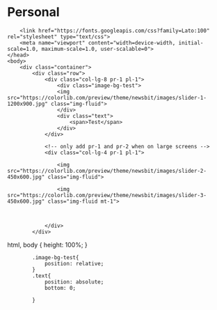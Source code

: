 # Personal

<!DOCTYPE html>
<html>
    <head>
        <title>Laravel</title>
        <link href="https://stackpath.bootstrapcdn.com/bootstrap/4.3.1/css/bootstrap.min.css" rel="stylesheet" integrity="sha384-ggOyR0iXCbMQv3Xipma34MD+dH/1fQ784/j6cY/iJTQUOhcWr7x9JvoRxT2MZw1T" crossorigin="anonymous">
        <script src="https://stackpath.bootstrapcdn.com/bootstrap/4.3.1/js/bootstrap.min.js" integrity="sha384-JjSmVgyd0p3pXB1rRibZUAYoIIy6OrQ6VrjIEaFf/nJGzIxFDsf4x0xIM+B07jRM" crossorigin="anonymous"></script>
        <script src="https://stackpath.bootstrapcdn.com/bootstrap/4.3.1/js/bootstrap.bundle.min.js" integrity="sha384-xrRywqdh3PHs8keKZN+8zzc5TX0GRTLCcmivcbNJWm2rs5C8PRhcEn3czEjhAO9o" crossorigin="anonymous"></script>
        <link href="{{ url('style.css')}}" rel="stylesheet" type="text/css">
        
        <link href="https://fonts.googleapis.com/css?family=Lato:100" rel="stylesheet" type="text/css">
        <meta name="viewport" content="width=device-width, initial-scale=1.0, maximum-scale=1.0, user-scalable=0">
    </head>
    <body>
        <div class="container">
            <div class="row">
                <div class="col-lg-8 pr-1 pl-1">
                    <div class="image-bg-test">
                    <img src="https://colorlib.com/preview/theme/newsbit/images/slider-1-1200x900.jpg" class="img-fluid">
                    </div>
                    <div class="text">
                        <span>Test</span>
                    </div>
                </div>

                <!-- only add pr-1 and pr-2 when on large screens -->
                <div class="col-lg-4 pr-1 pl-1">

                    <img src="https://colorlib.com/preview/theme/newsbit/images/slider-2-450x600.jpg" class="img-fluid">

                    <img src="https://colorlib.com/preview/theme/newsbit/images/slider-3-450x600.jpg" class="img-fluid mt-1">
                    

                    
                </div>
            </div>


   html, body {
                height: 100%;
            }

            .image-bg-test{
                position: relative;
            }
            .text{
                position: absolute;
                bottom: 0;
                
            }
